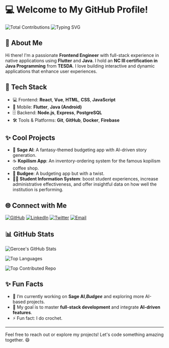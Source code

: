 # 💻 Welcome to My GitHub Profile!
![Total Contributions](https://komarev.com/ghpvc/?username=mawrk19&color=green)
![Typing SVG](https://readme-typing-svg.herokuapp.com?color=00FF00&lines=Frontend+Engineer+%7C+Full-Stack+Native+App+Developer;Passionate+Coder+%7C+Tech+Enthusiast;Flutter+%7C+Java+%7C+NC+III+Certified+by+TESDA)

## 👋 About Me

Hi there! I'm a passionate **Frontend Engineer** with full-stack experience in native applications using **Flutter** and **Java**. I hold an **NC III certification in Java Programming** from **TESDA**. I love building interactive and dynamic applications that enhance user experiences.

## 🚀 Tech Stack

- 💻 Frontend: **React**, **Vue**, **HTML**, **CSS**, **JavaScript**
- 📱 Mobile: **Flutter**, **Java (Android)**
- 🗄️ Backend: **Node.js**, **Express**, **PostgreSQL**
- 🛠️ Tools & Platforms: **Git**, **GitHub**, **Docker**, **Firebase**

## ✨ Cool Projects

- 🌟 **Sage AI**: A fantasy-themed budgeting app with AI-driven story generation.
- ☕ **Kopilism App**: An inventory-ordering system for the famous kopilism coffee shop.
- 🤑 **Budgee**: A budgeting app but with a twist.
- 🧑‍🎓 **Student Information System**: boost student experiences, increase administrative effectiveness, and offer insightful data on how well the institution is performing.

## 🌐 Connect with Me

[![GitHub](https://img.shields.io/badge/GitHub-000?style=for-the-badge&logo=github)](https://github.com/mawrk19)
[![LinkedIn](https://img.shields.io/badge/LinkedIn-0077B5?style=for-the-badge&logo=linkedin)](https://linkedin.com/in/mark-acedo-402b17285)
[![Twitter](https://img.shields.io/badge/Twitter-1DA1F2?style=for-the-badge&logo=twitter)](https://twitter.com/yourusername)
[![Email](https://img.shields.io/badge/Email-D14836?style=for-the-badge&logo=gmail&logoColor=white)](mailto:gercee19@gmail.com)

## 📊 GitHub Stats

![Gercee's GitHub Stats](https://github-readme-stats.vercel.app/api?username=mawrk19&show_icons=true&theme=radical)

![Top Languages](https://github-readme-stats.vercel.app/api/top-langs/?username=mawrk19&layout=compact&theme=radical)

![Top Contributed Repo](https://github-contributor-stats.vercel.app/api?username=mawrk19&theme=radical)



## ✨ Fun Facts

- 🌱 I’m currently working on **Sage AI**,***Budgee*** and exploring more AI-based projects.
- 🎯 My goal is to master **full-stack development** and integrate **AI-driven features**.
- ⚡ Fun fact: I do crochet.

---

Feel free to reach out or explore my projects! Let's code something amazing together. 😄
